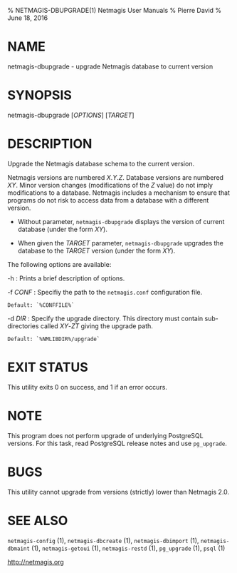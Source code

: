 % NETMAGIS-DBUPGRADE(1) Netmagis User Manuals
% Pierre David
% June 18, 2016

# NAME

netmagis-dbupgrade - upgrade Netmagis database to current version


# SYNOPSIS

netmagis-dbupgrade [*OPTIONS*]  [*TARGET*]


# DESCRIPTION

Upgrade the Netmagis database schema to the current version.

Netmagis versions are numbered *X*.*Y*.*Z*. Database versions are
numbered *XY*. Minor version changes (modifications of the *Z* value)
do not imply modifications to a database.  Netmagis includes a mechanism
to ensure that programs do not risk to access data from a database with
a different version.

  * Without parameter, `netmagis-dbupgrade` displays the version of
    current database (under the form *XY*).

  * When given the *TARGET* parameter, `netmagis-dbupgrade` upgrades
    the database to the *TARGET* version (under the form *XY*).

The following options are available:

-h
  : Prints a brief description of options.

-f *CONF*
  : Specifiy the path to the `netmagis.conf` configuration file.

    Default: `%CONFFILE%`

-d *DIR*
  : Specify the upgrade directory. This directory must contain
    sub-directories called *XY*-*ZT* giving the upgrade path.

    Default: `%NMLIBDIR%/upgrade`


# EXIT STATUS

This utility exits 0 on success, and 1 if an error occurs.


# NOTE

This program does not perform upgrade of underlying PostgreSQL versions.
For this task, read PostgreSQL release notes and use `pg_upgrade`.


# BUGS

This utility cannot upgrade from versions (strictly) lower than Netmagis
2.0.


# SEE ALSO

`netmagis-config` (1),
`netmagis-dbcreate` (1),
`netmagis-dbimport` (1),
`netmagis-dbmaint` (1),
`netmagis-getoui` (1),
`netmagis-restd` (1),
`pg_upgrade` (1),
`psql` (1)

<http://netmagis.org>
